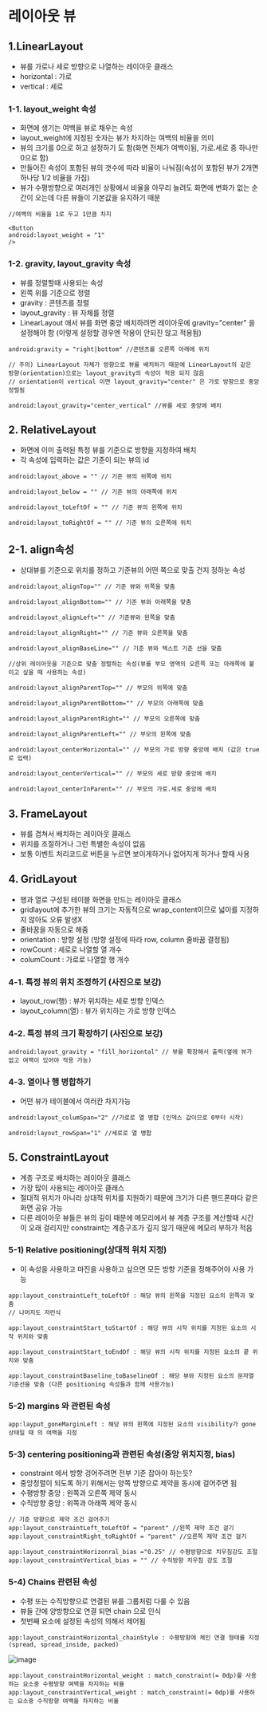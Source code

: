 # 레이아웃 뷰

## 1.LinearLayout
+ 뷰를 가로나 세로 방향으로 나열하는 레이아웃 클래스
+ horizontal : 가로 
+ vertical : 세로

### 1-1. layout_weight 속성

+ 화면에 생기는 여백을 뷰로 채우는 속성
+ layout_weight에 지정된 숫자는 뷰가 차지하는 여백의 비율을 의미
+ 뷰의 크기를 0으로 하고 설정하기 도 함(화면 전체가 여백이됨, 가로.세로 중 하나만 0으로 함)
+ 만들어진 속성이 포함된 뷰의 갯수에 따라 비율이 나눠짐(속성이 포함된 뷰가 2개면 하나당 1/2 비율을 가짐)
+ 뷰가 수평방향으로 여러개인 상황에서 비율을 아무리 늘려도 화면에 변화가 없는 순간이 오는데 다른 뷰들이 기본값을 유지하기 때문

```
//여백의 비율을 1로 두고 1만큼 차지

<Button
android:layout_weight = "1"
/> 
```  

### 1-2. gravity, layout_gravity 속성

+ 뷰를 정렬할때 사용되는 속성
+ 왼쪽 위를 기준으로 정렬
+ gravity : 콘텐츠를 정렬
+ layout_gravity : 뷰 자체를 정렬
+ LinearLayout 애서 뷰를 화면 중앙 배치하려면 레이아웃에 gravity="center" 을 설정해야 함 (이렇게 설정할 경우엔 작용이 안되진 않고 적용됨) 

```
android:gravity = "right|bottom" //콘텐츠를 오른쪽 아래에 위치

// 주의) LinearLayout 자체가 방향으로 뷰를 배치하기 때문에 LinearLayout의 같은 방향(orientation)으로는 layout_gravity의 속성이 적용 되지 않음
// orientation이 vertical 이면 layout_gravity="center" 은 가로 방향으로 중앙 정렬됨

android:layout_gravity="center_vertical" //뷰를 세로 중앙에 배치
```

## 2. RelativeLayout
+ 화면에 이미 출력된 특정 뷰를 기준으로 방향을 지정하여 배치
+ 각 속성에 입력하는 값은 기준이 되는 뷰의 id

```
android:layout_above = "" // 기준 뷰의 위쪽에 위치

android:layout_below = "" // 기준 뷰의 아래쪽에 위치

android:layout_toLeftOf = "" // 기준 뷰의 왼쪽에 위치

android:layout_toRightOf = "" // 기준 뷰의 오른쪽에 위치
```

## 2-1. align속성
+ 상대뷰를 기준으로 위치를 정하고 기준뷰의 어떤 쪽으로 맞출 건지 정하눈 속성

```
android:layout_alignTop="" // 기준 뷰와 위쪽을 맞춤 

android:layout_alignBottom="" // 기준 뷰와 아래쪽을 맞춤 

android:layout_alignLeft="" // 기준뷰와 왼쪽을 맞춤

android:layout_alignRight="" // 기준 뷰와 오른쪽을 맞춤 

android:layout_alignBaseLine="" // 기준 뷰와 텍스트 기준 선을 맞춤
```

```
//상위 레이아웃을 기준으로 맞춤 정렬하는 속성(뷰를 부모 영역의 오른쪽 또는 아래쪽에 붙이고 싶을 때 사용하는 속성)

android:layout_alignParentTop="" // 부모의 위쪽에 맞춤 

android:layout_alignParentBottom="" // 부모의 아래쪽에 맞춤

android:layout_alignParentRight="" // 부모의 오른쪽에 맞춤

android:layout_alignParentLeft="" // 부모의 왼쪽에 맞춤

android:layout_centerHorizontal="" // 부모의 가로 방향 중앙에 배치 (값은 true로 입력)

android:layout_centerVertical="" // 부모의 세로 방향 중앙에 배치

android:layout_centerInParent="" // 부모의 가로.세로 중앙에 배치
```

## 3. FrameLayout
+ 뷰를 겹쳐서 배치하는 레이아웃 클래스
+ 위치를 조절하거나 그런 특별한 속성이 없음
+ 보통 이벤트 처리코드로 버튼을 누르면 보이게하거나 없어지게 하거나 할때 사용

## 4. GridLayout
+ 행과 열로 구성된 테이블 화면을 만드는 레이아웃 클래스
+ gridlayout에 추가한 뷰의 크기는 자동적으로 wrap_content이므로 넓이를 지정하지 않아도 오류 발생X
+ 줄바꿈을 자동으로 해줌
+ orientation : 방향 설정 (방향 설정에 따라 row, column 줄바꿈 결정됨)
+ rowCount : 세로로 나열할 열 개수
+ columCount : 가로로 나열할 행 개수

### 4-1. 특정 뷰의 위치 조정하기 (사진으로 보강)
+ layout_row(행) : 뷰가 위치하는 세로 방향 인덱스 
+ layout_column(열) : 뷰가 위치하는 가로 방향 인덱스

### 4-2. 특정 뷰의 크기 확장하기 (사진으로 보강)

```
android:layout_gravity = "fill_horizontal" // 뷰를 확장해서 출력(옆에 뷰가 없고 여백이 있어야 적용 가능)
```

### 4-3. 열이나 행 병합하기
+ 어떤 뷰가 테이블에서 여러칸 차지가능

```
android:layout_columSpan="2" //가로로 열 병합 (인덱스 값이므로 0부터 시작)

android:layout_rowSpan="1" //세로로 열 병합 
```

## 5. ConstraintLayout
+ 계층 구조로 배치하는 레이아웃 클래스
+ 가장 많이 사용되는 레이아웃 클래스
+ 절대적 위치가 아니라 상대적 위치를 지원하기 때문에 크기가 다른 핸드폰마다 같은 화면 공유 가능
+ 다른 레이아웃 뷰들은 뷰의 깊이 때문에 메모리에서 뷰 계층 구조를 계산할때 시간이 오래 걸리지만 constraint는 계층구조가 깊지 않기 때문에 메모리 부하가 적음

### 5-1) Relative positioning(상대적 위치 지정)
+ 이 속성을 사용하고 마진을 사용하고 싶으면 모든 방향 기준을 정해주어야 사용 가능

```
app:layout_constraintLeft_toLeftOf : 해당 뷰의 왼쪽을 지정된 요소의 왼쪽과 맞춤
// 나머지도 저런식

app:layout_constraintStart_toStartOf : 해당 뷰의 시작 위치를 지정된 요소의 시작 위치와 맞춤

app:layout_constraintStart_toEndOf : 해당 뷰의 시작 위치를 지정된 요소의 끝 위치와 맞춤

app:layout_constraintBaseline_toBaselineOf : 해당 뷰와 지정된 요소의 문자열 기준선을 맞춤 (다른 positioning 속성들과 함께 사용가능)
```

### 5-2) margins 와 관련된 속성

```
app:layput_goneMarginLeft : 해당 뷰의 왼쪽에 지정된 요소의 visibility가 gone 상태일 때 의 여백을 지정
```

### 5-3) centering positioning과 관련된 속성(중앙 위치지정, bias)
+ constraint 에서 방향 겅어주려면 전부 기준 잡아야 하는듯? 
+ 중앙정렬이 되도록 하기 위해서는 양쪽 방향으로 제약을 동시에 걸어주면 됨 
+ 수평방향 중앙 : 왼쪽과 오른쪽 제약 동시
+ 수직방향 중앙 : 위쪽과 아래쪽 제약 동시 

```
// 기준 방향으로 제약 조건 걸어주기
app:layout_constraintLeft_toLeftOf = "parent" //왼쪽 제약 조건 걸기
app:layout_constraintRight_toRightOf = "parent" //오른쪽 제약 조건 걸기

app:layout_constraintHorizonral_bias ="0.25" // 수평방향으로 치우침강도 조절
app:layout_constraintVertical_bias = "" // 수직방향 치우침 강도 조절
```

### 5-4) Chains 관련된 속성
+ 수평 또는 수직방향으로 연결된 뷰를 그룹처럼 다룰 수 있음
+ 뷰들 간에 양방향으로 연결 되면 chain 으로 인식
+ 첫번째 요소에 설정된 속성의 의해서 제어됨 

```
app:layout_constraintHorizontal_chainStyle : 수평방향에 체인 연결 형태를 지정 (spread, spread_inside, packed) 
```

![image](https://github.com/jjhh1234/Buil_Study/assets/105401500/3b45ab4a-07fc-4880-b4bd-9187ba36de11)

```
app:layout_constraintHorizontal_weight : match_constraint(= 0dp)를 사용하는 요소중 수평방향 여백을 차지하는 비율
app:layout_constraintVertical_weight : match_constraint(= 0dp)를 사용하는 요소중 수직방향 여백을 차지하는 비율
```

